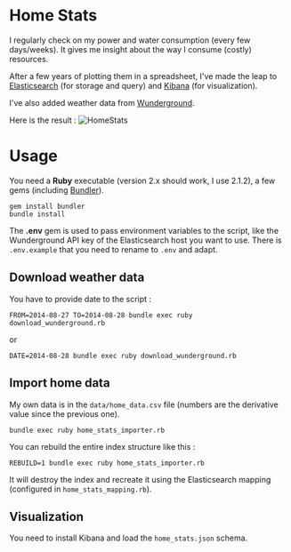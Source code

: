 # Home Stats

I regularly check on my power and water consumption (every few days/weeks).
It gives me insight about the way I consume (costly) resources.

After a few years of plotting them in a spreadsheet, I've made the leap to [Elasticsearch](http://elasticsearch.org/overview/elasticsearch/) (for storage and query) and [Kibana](http://elasticsearch.org/overview/kibana/) (for visualization).

I've also added weather data from [Wunderground](http://wunderground.com).

Here is the result : ![HomeStats](http://jeremy.lecour.fr/tmp/home_stats.png)

# Usage

You need a **Ruby** executable (version 2.x should work, I use 2.1.2), a few gems (including [Bundler](http://bundler.io)).

````shell
gem install bundler
bundle install
````

The **.env** gem is used to pass environment variables to the script, like the Wunderground API key of the Elasticsearch host you want to use.
There is `.env.example` that you need to rename to `.env` and adapt.

## Download weather data

You have to provide date to the script :

`FROM=2014-08-27 TO=2014-08-28 bundle exec ruby download_wunderground.rb`

or 

`DATE=2014-08-28 bundle exec ruby download_wunderground.rb`

## Import home data

My own data is in the `data/home_data.csv` file (numbers are the derivative value since the previous one).

`bundle exec ruby home_stats_importer.rb`

You can rebuild the entire index structure like this :

`REBUILD=1 bundle exec ruby home_stats_importer.rb`

It will destroy the index and recreate it using the Elasticsearch mapping (configured in `home_stats_mapping.rb`).

## Visualization

You need to install Kibana and load the `home_stats.json` schema.